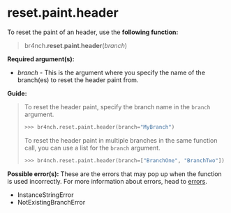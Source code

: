 # reset.paint.header

To reset the paint of an header, use the **following function:**

> br4nch.**reset**.**paint**.**header**(*branch*)

**Required argument(s):**

- *branch* - This is the argument where you specify the name of the branch(es) to reset the header paint from.

**Guide:**

> To reset the header paint, specify the branch name in the `branch` argument.
>
> ```python
> >>> br4nch.reset.paint.header(branch="MyBranch")
> ```
>
> To reset the header paint in multiple branches in the same function call, you can use a list for the `branch` argument.
>
> ```python
> >>> br4nch.reset.paint.header(branch=["BranchOne", "BranchTwo"])
> ```

**Possible error(s):**
These are the errors that may pop up when the function is used incorrectly.
For more information about errors, head to [errors](../../guides/errors.md).

- InstanceStringError
- NotExistingBranchError

